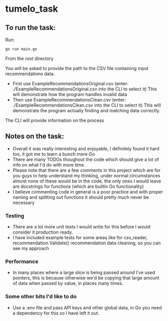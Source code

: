 # tumelo_task

## To run the task:

Run:

```
go run main.go
```

From the root directory

You will be asked to provide the path to the CSV file containing input recommendations data.

- First use ExampleRecommendationsOriginal.csv (enter: ./ExampleRecommendationsOriginal.csv into the CLI to select it)
  This will demonstrate how the program handles invalid data
- Then use ExampleRecommendationsClean.csv (enter: ./ExampleRecommendationsClean.csv into the CLI to select it)
  This will demonstrate the program actually finding and matching data correctly.

The CLI will provide information on the process

## Notes on the task:

- Overall it was really interesting and enjoyable, I definitely found it hard too, it got me to learn a bunch more Go
- There are many TODOs thoughout the code which should give a lot of info on what I'd do with more time.
- Please note that there are a few comments in this project which are for you guys to help understand my thinking, under normal circumstances almost none of these would be in the code, the only ones I would leave are docstrings for functions (which are builtin Go functionality)
- I believe commenting code in general is a poor practice and with proper naming and splitting out functions it should pretty much never be necessary

### Testing

- There are a lot more unit tests I would write for this before I would consider it production ready.
- I have included example tests for some areas like for csv_reader, recommendation.Validate() recommendation data cleaning, so you can see my approach

### Performance

- In many places where a large slice is being passed around I've used pointers, this is because otherwise we'd be copying that large amount of data when passed by value, in places many times.

### Some other bits I'd like to do

- Use a .env file and pass API keys and other global data, in Go you need a dependency for this so I have left it out.
